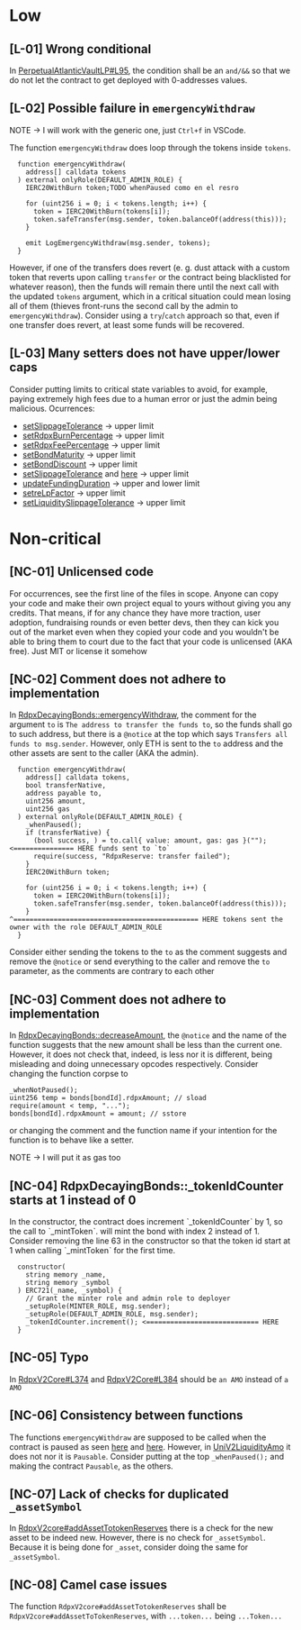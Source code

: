 # Low
## [L-01] Wrong conditional
In [PerpetualAtlanticVaultLP#L95](https://github.com/code-423n4/2023-08-dopex/blob/eb4d4a201b3a75dd4bddc74a34e9c42c71d0d12f/contracts/perp-vault/PerpetualAtlanticVaultLP.sol#L95), the condition shall be an `and/&&` so that we do not let the contract to get deployed with 0-addresses values.

## [L-02] Possible failure in `emergencyWithdraw`
NOTE -> I will work with the generic one, just `Ctrl+f` in VSCode.

The function `emergencyWithdraw` does loop through the tokens inside `tokens`.

```
  function emergencyWithdraw(
    address[] calldata tokens
  ) external onlyRole(DEFAULT_ADMIN_ROLE) {
    IERC20WithBurn token;TODO whenPaused como en el resro

    for (uint256 i = 0; i < tokens.length; i++) {
      token = IERC20WithBurn(tokens[i]);
      token.safeTransfer(msg.sender, token.balanceOf(address(this)));
    }

    emit LogEmergencyWithdraw(msg.sender, tokens);
  }
```

However, if one of the transfers does revert (e. g. dust attack with a custom token that reverts upon calling `transfer` or the contract being blacklisted for whatever reason), then the funds will remain there until the next call with the updated `tokens` argument, which in a critical situation could mean losing all of them (thieves front-runs the second call by the admin to `emergencyWithdraw`). Consider using a `try`/`catch` approach so that, even if one transfer does revert, at least some funds will be recovered.

## [L-03] Many setters does not have upper/lower caps
Consider putting limits to critical state variables to avoid, for example, paying extremely high fees due to a human error or just the admin being malicious. Ocurrences:

- [setSlippageTolerance](https://github.com/code-423n4/2023-08-dopex/blob/eb4d4a201b3a75dd4bddc74a34e9c42c71d0d12f/contracts/amo/UniV2LiquidityAmo.sol#L109C1-L118C1) -> upper limit
- [setRdpxBurnPercentage](https://github.com/code-423n4/2023-08-dopex/blob/eb4d4a201b3a75dd4bddc74a34e9c42c71d0d12f/contracts/core/RdpxV2Core.sol#L180C1-L186C4) -> upper limit
- [setRdpxFeePercentage](https://github.com/code-423n4/2023-08-dopex/blob/eb4d4a201b3a75dd4bddc74a34e9c42c71d0d12f/contracts/core/RdpxV2Core.sol#L193C1-L199C4) -> upper limit
- [setBondMaturity](https://github.com/code-423n4/2023-08-dopex/blob/eb4d4a201b3a75dd4bddc74a34e9c42c71d0d12f/contracts/core/RdpxV2Core.sol#L228C1-L234C4) -> upper limit
- [setBondDiscount](https://github.com/code-423n4/2023-08-dopex/blob/eb4d4a201b3a75dd4bddc74a34e9c42c71d0d12f/contracts/core/RdpxV2Core.sol#L441C1-L448C4) -> upper limit
- [setSlippageTolerance](https://github.com/code-423n4/2023-08-dopex/blob/eb4d4a201b3a75dd4bddc74a34e9c42c71d0d12f/contracts/core/RdpxV2Core.sol#L455C1-L462C4) and [here](https://github.com/code-423n4/2023-08-dopex/blob/eb4d4a201b3a75dd4bddc74a34e9c42c71d0d12f/contracts/reLP/ReLPContract.sol#L186C1-L194C4) -> upper limit
- [updateFundingDuration](https://github.com/code-423n4/2023-08-dopex/blob/eb4d4a201b3a75dd4bddc74a34e9c42c71d0d12f/contracts/perp-vault/PerpetualAtlanticVault.sol#L237C1-L242C1) -> upper and lower limit
- [setreLpFactor](https://github.com/code-423n4/2023-08-dopex/blob/eb4d4a201b3a75dd4bddc74a34e9c42c71d0d12f/contracts/reLP/ReLPContract.sol#L90C1-L100C4) -> upper limit
- [setLiquiditySlippageTolerance](https://github.com/code-423n4/2023-08-dopex/blob/eb4d4a201b3a75dd4bddc74a34e9c42c71d0d12f/contracts/reLP/ReLPContract.sol#L171C1-L179C4) -> upper limit


# Non-critical
## [NC-01] Unlicensed code
For occurrences, see the first line of the files in scope. Anyone can copy your code and make their own project equal to yours without giving you any credits. That means, if for any chance they have more traction, user adoption, fundraising rounds or even better devs, then they can kick you out of the market even when they copied your code and you wouldn't be able to bring them to court due to the fact that your code is unlicensed (AKA free). Just MIT or license it somehow

## [NC-02] Comment does not adhere to implementation
In [RdpxDecayingBonds::emergencyWithdraw](https://github.com/code-423n4/2023-08-dopex/blob/eb4d4a201b3a75dd4bddc74a34e9c42c71d0d12f/contracts/decaying-bonds/RdpxDecayingBonds.sol#L89C1-L107C4), the comment for the argument `to` is `The address to transfer the funds to`, so the funds shall go to such address, but there is a `@notice` at the top which says `Transfers all funds to msg.sender`. However, only ETH is sent to the `to` address and the other assets are sent to the caller (AKA the admin).

```
  function emergencyWithdraw(
    address[] calldata tokens,
    bool transferNative,
    address payable to,
    uint256 amount,
    uint256 gas
  ) external onlyRole(DEFAULT_ADMIN_ROLE) {
    _whenPaused();
    if (transferNative) {
      (bool success, ) = to.call{ value: amount, gas: gas }(""); <=============== HERE funds sent to `to`
      require(success, "RdpxReserve: transfer failed");
    }
    IERC20WithBurn token;

    for (uint256 i = 0; i < tokens.length; i++) {
      token = IERC20WithBurn(tokens[i]);
      token.safeTransfer(msg.sender, token.balanceOf(address(this))); 
    }                         ^============================================== HERE tokens sent the owner with the role DEFAULT_ADMIN_ROLE
  }
```

Consider either sending the tokens to the `to` as the comment suggests and remove the `@notice` or send everything to the caller and remove the `to` parameter, as the comments are contrary to each other

## [NC-03] Comment does not adhere to implementation
In [RdpxDecayingBonds::decreaseAmount](https://github.com/code-423n4/2023-08-dopex/blob/eb4d4a201b3a75dd4bddc74a34e9c42c71d0d12f/contracts/decaying-bonds/RdpxDecayingBonds.sol#L139C1-L145C4), the `@notice` and the name of the function suggests that the new amount shall be less than the current one. However, it does not check that, indeed, is less nor it is different, being misleading and doing unnecessary opcodes respectively. Consider changing the function corpse to 

```
_whenNotPaused();
uint256 temp = bonds[bondId].rdpxAmount; // sload
require(amount < temp, "...");
bonds[bondId].rdpxAmount = amount; // sstore
```

or changing the comment and the function name if your intention for the function is to behave like a setter. 

NOTE -> I will put it as gas too

## [NC-04] RdpxDecayingBonds::_tokenIdCounter starts at 1 instead of 0
In the constructor, the contract does increment ˋ_tokenIdCounterˋ by 1, so the call to ˋ_mintTokenˋ.  will mint the bond with index 2 instead of 1. Consider removing the line 63 in the constructor so that the token id start at 1 when calling  ˋ_mintTokenˋ  for the first time.

```
  constructor(
    string memory _name,
    string memory _symbol
  ) ERC721(_name, _symbol) {
    // Grant the minter role and admin role to deployer
    _setupRole(MINTER_ROLE, msg.sender);
    _setupRole(DEFAULT_ADMIN_ROLE, msg.sender);
    _tokenIdCounter.increment(); <============================ HERE
  }
```

## [NC-05] Typo
In [RdpxV2Core#L374](https://github.com/code-423n4/2023-08-dopex/blob/eb4d4a201b3a75dd4bddc74a34e9c42c71d0d12f/contracts/core/RdpxV2Core.sol#L374) and [RdpxV2Core#L384](https://github.com/code-423n4/2023-08-dopex/blob/eb4d4a201b3a75dd4bddc74a34e9c42c71d0d12f/contracts/core/RdpxV2Core.sol#L384) should be `an AMO` instead of `a AMO`

## [NC-06] Consistency between functions
The functions `emergencyWithdraw` are supposed to be called when the contract is paused as seen [here](https://github.com/code-423n4/2023-08-dopex/blob/eb4d4a201b3a75dd4bddc74a34e9c42c71d0d12f/contracts/perp-vault/PerpetualAtlanticVault.sol#L222) and [here](https://github.com/code-423n4/2023-08-dopex/blob/eb4d4a201b3a75dd4bddc74a34e9c42c71d0d12f/contracts/core/RdpxV2Core.sol#L164). However, in [UniV2LiquidityAmo](https://github.com/code-423n4/2023-08-dopex/blob/eb4d4a201b3a75dd4bddc74a34e9c42c71d0d12f/contracts/amo/UniV2LiquidityAmo.sol#L142C1-L153C4) it does not nor it is `Pausable`. Consider putting at the top `_whenPaused();` and making the contract `Pausable`, as the others. 

## [NC-07] Lack of checks for duplicated `_assetSymbol`
In [RdpxV2core#addAssetTotokenReserves](https://github.com/code-423n4/2023-08-dopex/blob/eb4d4a201b3a75dd4bddc74a34e9c42c71d0d12f/contracts/core/RdpxV2Core.sol#L247C1-L251C6) there is a check for the new asset to be indeed new. However, there is no check for `_assetSymbol`. Because it is being done for `_asset`, consider doing the same for `_assetSymbol`.

## [NC-08] Camel case issues
The function `RdpxV2core#addAssetTotokenReserves` shall be `RdpxV2core#addAssetToTokenReserves`, with `...token...` being `...Token...`